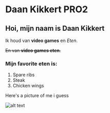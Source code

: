 # Daan Kikkert PRO2
## Hoi, mijn naam is Daan Kikkert
Ik houd van __video games__ en _Eten_.

~~En van __video games eten__.~~

### Mijn favorite eten is:

  1. Spare ribs
  2. Steak
  3. Chicken wings

Here's a picture of me i guess

![alt text](https://cdn.discordapp.com/attachments/328211740716171267/639200028807921694/JPEG_20191024_004426.jpg "It is i")

